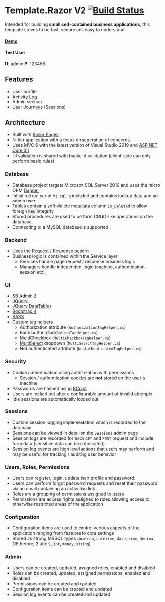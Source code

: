 # Template.Razor V2 [![Build Status](https://dev.azure.com/adrianbrink/TemplateV2.Razor/_apis/build/status/thewebchameleon.TemplateV2.Razor?branchName=master)](https://dev.azure.com/adrianbrink/TemplateV2.Razor/_build/latest?definitionId=21&branchName=master)
Intended for building **small self-contained business applications**, this template strives to be fast, secure and easy to understand.
#### [Demo](https://templatev2-razor.azurewebsites.net/)
#### Test User
**U**: admin
**P**: 123456

## Features
 - User profile
 - Activity Log
 - Admin section
 - User Journeys (Sessions)


## Architecture
 - Built with [Razor Pages](https://docs.microsoft.com/en-us/aspnet/core/razor-pages)
 - N-tier application with a focus on seperation of concerns
 - Uses MVC 6 with the latest version of Visual Studio 2019 and [ASP.NET Core 3.1](https://asp.net)
 - UI validation is shared with backend validation (client-side can only perform basic rules)

### Database
- Database project targets Microsoft SQL Server 2019 and uses the micro ORM [Dapper](https://github.com/StackExchange/Dapper)
- Initial roll out script `V1.sql` is included and contains lookup data and an admin user
- Tables contain a soft-delete metadata column `Is_Deleted` to allow foreign key integrity
- Stored procedures are used to perform CRUD-like operations on the database.
- Connecting to a MySQL database is supported

### Backend
- Uses the Request / Response pattern
- Business logic is contained within the Service layer
  - Services handle page request / response business logic
  - Managers handle independent logic (caching, authentication, session etc)

### UI
- [SB Admin 2](https://startbootstrap.com/themes/sb-admin-2/)
- [JQuery](https://jquery.com/)
- [JQuery DataTables](https://datatables.net/)
- [Bootstrap 4](https://getbootstrap.com/)
- [SASS](https://sass-lang.com/)
- Custom tag helpers
	- Authorization attribute (`AuthorizationTagHelper.cs`)
	- Back button (`BackButtonTagHelper.cs`)
	- MultiCheckbox (`MultiCheckboxTagHelper.cs`)
	- [MultiSelect](https://developer.snapappointments.com/bootstrap-select/) dropdown (`MultiSelectTagHelper.cs`)
	- Not authenticated attribute (`NotAuthenticatedTagHelper.cs`)

### Security
- Cookie authentication using authorization with permissions
	- Session / authentication cookies are **not** stored on the user's machine
- Passwords are hashed using [BCrypt](https://github.com/BcryptNet/bcrypt.net)
- Users are locked out after a configurable amount of invalid attempts
- Idle sessions are automatically logged out

### Sessions
- Custom session logging implementation which is recorded to the database
- Sessions can be viewed in detail on the `Sessions` admin page
- Session logs are recorded for each `GET` and `POST` request and include form data (sensitive data can be obfuscated)
- Session log events are high level actions that users may perform and may be useful for tracking / auditing user behavior

### Users, Roles, Permissions
- Users can register, login, update their profile and password.
- Users can perform forgot password requests and reset their password via an email containing an activation link
- Roles are a grouping of permissions assigned to users
- Permissions are access rights assigned to roles allowing access to otherwise restricted areas of the application

### Configuration
- Configuration items are used to control various aspects of the application ranging from features to core settings
- Stored as strong MSSQL types (`boolean`, `datetime`, `date`, `time`, `decimal` (18 before, 2 after), `int`, `money`, `string`)

### Admin
- Users can be created, updated, assigned roles, enabled and disabled
- Roles can be created, updated, assigned permissions, enabled and disabled
- Permissions can be created and updated
- Configuration items can be created and updated
- Session log events can be created and updated
